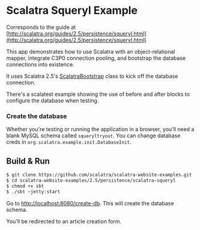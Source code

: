 Scalatra Squeryl Example
========================

Corresponds to the guide at [http://scalatra.org/guides/2.5/persistence/squeryl.html](http://scalatra.org/guides/2.5/persistence/squeryl.html)

This app demonstrates how to use Scalatra with an object-relational mapper, integrate C3P0 connection pooling, and bootstrap the database connections into existence. 

It uses Scalatra 2.5's [ScalatraBootstrap](http://scalatra.org/guides/2.5/deployment/configuration.html) class to kick off the database connection.

There's a scalatest example showing the use of before and after blocks to configure the database when testing.

### Create the database

 Whether you're testing or running the application in a browser, you'll need a blank MySQL schema called `squeryltryout`. You can change database creds in `org.scalatra.example.init.DatabaseInit`.

## Build & Run ##

```sh
$ git clone https://github.com/scalatra/scalatra-website-examples.git
$ cd scalatra-website-examples/2.5/persistence/scalatra-squeryl
$ chmod +x sbt
$ ./sbt ~jetty:start
```

Go to [http://localhost:8080/create-db](http://localhost:8080/create-db). This will create the database schema.

You'll be redirected to an article creation form.
